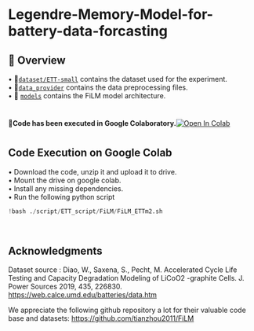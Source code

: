 # Legendre-Memory-Model-for-battery-data-forcasting
## :paperclip: Overview
• :file_folder:[`dataset/ETT-small`](https://github.com/Niharikajo/Legendre-Memory-Model-for-battery-data-forcasting/tree/main/dataset/ETT-small) contains the dataset used for the experiment. </br>
• :page_facing_up:[`data_provider`](https://github.com/Niharikajo/Legendre-Memory-Model-for-battery-data-forcasting/tree/main/data_provider) contains the data preprocessing files.</br>
• :file_folder: [`models`](https://github.com/Niharikajo/Legendre-Memory-Model-for-battery-data-forcasting/tree/main/models) contains the FiLM model architecture.

#
 **:round_pushpin:Code has been executed in Google Colaboratory.**[![Open In Colab](https://colab.research.google.com/assets/colab-badge.svg)](https://colab.research.google.com/drive/1_EtWqk__52i_XcNP2jB9A0eoPOf9q2-b#scrollTo=_fnpB87M4dc0)
#
 ## Code Execution on Google Colab 
• Download the code, unzip it and upload it to drive. </br>
• Mount the drive on google colab. </br>
• Install any missing dependencies. </br>
• Run the following python script </br>
``` python
!bash ./script/ETT_script/FiLM/FiLM_ETTm2.sh
``` 
</br>

## Acknowledgments
Dataset source : Diao, W., Saxena, S., Pecht, M. Accelerated Cycle Life Testing and Capacity Degradation Modeling of LiCoO2 -graphite Cells. J. Power Sources 2019, 435, 226830. https://web.calce.umd.edu/batteries/data.htm </br>

We appreciate the following github repository a lot for their valuable code base and datasets:
https://github.com/tianzhou2011/FiLM
